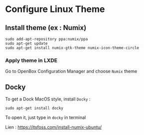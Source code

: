 # Configure Linux Theme

## Install theme (ex : Numix)

```
sudo add-apt-repository ppa:numix/ppa
sudo apt-get update
sudo apt-get install numix-gtk-theme numix-icon-theme-circle
```

### Apply theme in LXDE

Go to OpenBox Configuration Manager and choose `Numix` theme

## Docky

To get a Dock MacOS style, install `Docky` :

`sudo apt-get install docky`

To open it, just type in `docky` in terminal

Lien : https://itsfoss.com/install-numix-ubuntu/